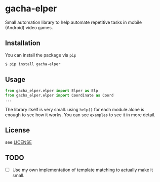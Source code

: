 # gacha-elper

Small automation library to help automate repetitive tasks in mobile (Android) video games.

## Installation

You can install the package via `pip`

```bash
$ pip install gacha-elper
```

## Usage

```python
from gacha_elper.elper import Elper as Elp
from gacha_elper.elper import Coordinate as Coord
...
```

The library itself is very small. using `help()` for each module alone is enough to see how it works.
You can see `examples` to see it in more detail.

## License

see [LICENSE](https://github.com/cytopz/gacha-elper/blob/master/LICENSE)

## TODO

- [ ] Use my own implementation of template matching to actually make it small.
